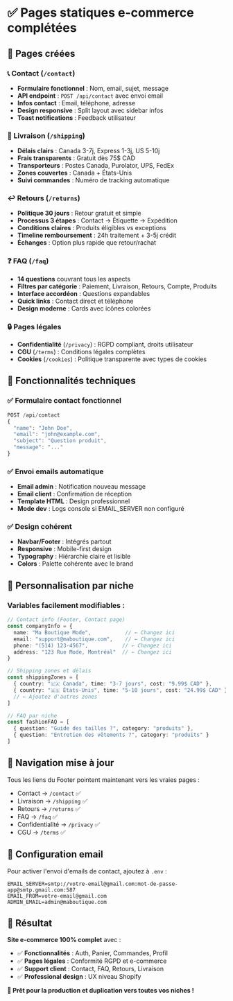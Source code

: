 # ✅ Pages statiques e-commerce complétées

## 🎯 Pages créées

### **📞 Contact** (`/contact`)
- **Formulaire fonctionnel** : Nom, email, sujet, message
- **API endpoint** : `POST /api/contact` avec envoi email
- **Infos contact** : Email, téléphone, adresse  
- **Design responsive** : Split layout avec sidebar infos
- **Toast notifications** : Feedback utilisateur

### **🚚 Livraison** (`/shipping`)  
- **Délais clairs** : Canada 3-7j, Express 1-3j, US 5-10j
- **Frais transparents** : Gratuit dès 75$ CAD
- **Transporteurs** : Postes Canada, Purolator, UPS, FedEx
- **Zones couvertes** : Canada + États-Unis
- **Suivi commandes** : Numéro de tracking automatique

### **↩️ Retours** (`/returns`)
- **Politique 30 jours** : Retour gratuit et simple
- **Processus 3 étapes** : Contact → Étiquette → Expédition  
- **Conditions claires** : Produits éligibles vs exceptions
- **Timeline remboursement** : 24h traitement + 3-5j crédit
- **Échanges** : Option plus rapide que retour/rachat

### **❓ FAQ** (`/faq`)
- **14 questions** couvrant tous les aspects
- **Filtres par catégorie** : Paiement, Livraison, Retours, Compte, Produits
- **Interface accordéon** : Questions expandables
- **Quick links** : Contact direct et téléphone
- **Design moderne** : Cards avec icônes colorées

### **🔒 Pages légales**
- **Confidentialité** (`/privacy`) : RGPD compliant, droits utilisateur
- **CGU** (`/terms`) : Conditions légales complètes
- **Cookies** (`/cookies`) : Politique transparente avec types de cookies

## 🔧 Fonctionnalités techniques

### **✅ Formulaire contact fonctionnel**
```typescript
POST /api/contact
{
  "name": "John Doe",
  "email": "john@example.com", 
  "subject": "Question produit",
  "message": "..."
}
```

### **✅ Envoi emails automatique**
- **Email admin** : Notification nouveau message
- **Email client** : Confirmation de réception
- **Template HTML** : Design professionnel
- **Mode dev** : Logs console si EMAIL_SERVER non configuré

### **✅ Design cohérent**
- **Navbar/Footer** : Intégrés partout
- **Responsive** : Mobile-first design
- **Typography** : Hiérarchie claire et lisible
- **Colors** : Palette cohérente avec le brand

## 🎨 Personnalisation par niche

### **Variables facilement modifiables :**

```typescript
// Contact info (Footer, Contact page)
const companyInfo = {
  name: "Ma Boutique Mode",           // ← Changez ici
  email: "support@maboutique.com",    // ← Changez ici  
  phone: "(514) 123-4567",           // ← Changez ici
  address: "123 Rue Mode, Montréal"  // ← Changez ici
}

// Shipping zones et délais
const shippingZones = [
  { country: "🇨🇦 Canada", time: "3-7 jours", cost: "9.99$ CAD" },
  { country: "🇺🇸 États-Unis", time: "5-10 jours", cost: "24.99$ CAD" }
  // ← Ajoutez d'autres zones
]

// FAQ par niche
const fashionFAQ = [
  { question: "Guide des tailles ?", category: "produits" },
  { question: "Entretien des vêtements ?", category: "produits" }
]
```

## 🔗 Navigation mise à jour

Tous les liens du Footer pointent maintenant vers les vraies pages :
- Contact → `/contact` ✅
- Livraison → `/shipping` ✅  
- Retours → `/returns` ✅
- FAQ → `/faq` ✅
- Confidentialité → `/privacy` ✅
- CGU → `/terms` ✅

## 📧 Configuration email

Pour activer l'envoi d'emails de contact, ajoutez à `.env` :
```env
EMAIL_SERVER=smtp://votre-email@gmail.com:mot-de-passe-app@smtp.gmail.com:587
EMAIL_FROM=votre-email@gmail.com
ADMIN_EMAIL=admin@maboutique.com
```

## 🎯 Résultat

**Site e-commerce 100% complet** avec :
- ✅ **Fonctionnalités** : Auth, Panier, Commandes, Profil
- ✅ **Pages légales** : Conformité RGPD et e-commerce
- ✅ **Support client** : Contact, FAQ, Retours, Livraison
- ✅ **Professional design** : UX niveau Shopify

**🚀 Prêt pour la production et duplication vers toutes vos niches !**
